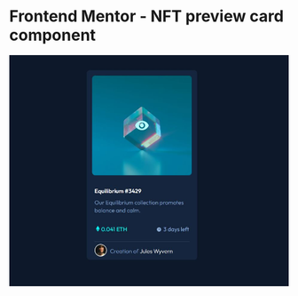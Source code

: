 # Frontend Mentor - NFT preview card component

![Design preview for the NFT preview card component coding challenge](./design/solution.jpg)
